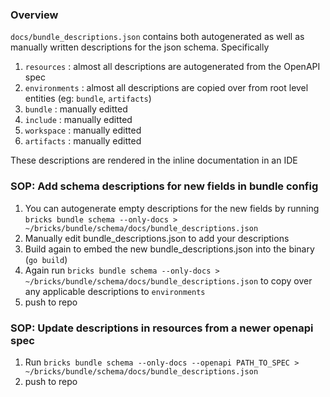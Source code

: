 ### Overview

`docs/bundle_descriptions.json` contains both autogenerated as well as manually written
descriptions for the json schema. Specifically
1. `resources` : almost all descriptions are autogenerated from the OpenAPI spec
2. `environments` : almost all descriptions are copied over from root level entities (eg: `bundle`, `artifacts`)
3. `bundle` : manually editted
4. `include` : manually editted
5. `workspace` : manually editted
6. `artifacts` : manually editted

These descriptions are rendered in the inline documentation in an IDE

### SOP: Add schema descriptions for new fields in bundle config

1. You can autogenerate empty descriptions for the new fields by running
`bricks bundle schema --only-docs > ~/bricks/bundle/schema/docs/bundle_descriptions.json`
2. Manually edit bundle_descriptions.json to add your descriptions
3. Build again to embed the new bundle_descriptions.json into the binary (`go build`)
4. Again run `bricks bundle schema --only-docs > ~/bricks/bundle/schema/docs/bundle_descriptions.json` to copy over any applicable descriptions to `environments`
5. push to repo


### SOP: Update descriptions in resources from a newer openapi spec

1. Run `bricks bundle schema --only-docs --openapi PATH_TO_SPEC > ~/bricks/bundle/schema/docs/bundle_descriptions.json`
2. push to repo
